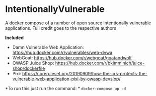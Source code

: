 # IntentionallyVulnerable
A docker compose of a number of open source intentionally vulnerable applications. 
Full credit goes to the respective authors

**Included**
* Damn Vulnerable Web Application: https://hub.docker.com/r/vulnerables/web-dvwa
* WebGoat: https://hub.docker.com/r/webgoat/goatandwolf
* OWASP Juice Shop: https://hub.docker.com/r/bkimminich/juice-shop/dockerfile
* Pixi: https://coreruleset.org/20190909/how-the-crs-protects-the-vulnerable-web-application-pixi-by-owasp-devslop/

*To run this just run the command: *
``` docker-compose up -d   ```
